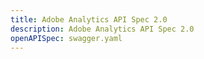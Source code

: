 ```yaml
---
title: Adobe Analytics API Spec 2.0
description: Adobe Analytics API Spec 2.0
openAPISpec: swagger.yaml
--- 
```

